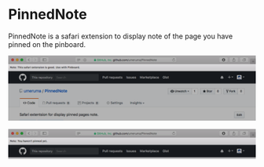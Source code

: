 # PinnedNote

PinnedNote is a safari extension to display note of the page you have pinned on the pinboard.

![ScreenShot 01](README%20Assets/ScreenShot01.png?raw=true)

![ScreenShot 02](README%20Assets/ScreenShot02.png?raw=true)
